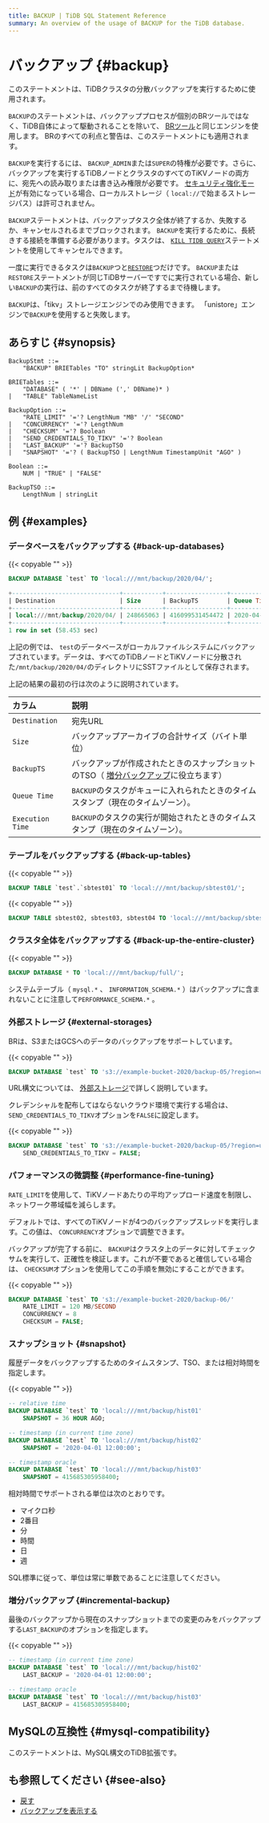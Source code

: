 ```yaml
---
title: BACKUP | TiDB SQL Statement Reference
summary: An overview of the usage of BACKUP for the TiDB database.
---
```


# バックアップ {#backup}

このステートメントは、TiDBクラスタの分散バックアップを実行するために使用されます。

`BACKUP`のステートメントは、バックアッププロセスが個別のBRツールではなく、TiDB自体によって駆動されることを除いて、 [BRツール](/br/backup-and-restore-use-cases.md)と同じエンジンを使用します。 BRのすべての利点と警告は、このステートメントにも適用されます。

`BACKUP`を実行するには、 `BACKUP_ADMIN`または`SUPER`の特権が必要です。さらに、バックアップを実行するTiDBノードとクラスタのすべてのTiKVノードの両方に、宛先への読み取りまたは書き込み権限が必要です。 [セキュリティ強化モード](/system-variables.md#tidb_enable_enhanced_security)が有効になっている場合、ローカルストレージ（ `local://`で始まるストレージパス）は許可されません。

`BACKUP`ステートメントは、バックアップタスク全体が終了するか、失敗するか、キャンセルされるまでブロックされます。 `BACKUP`を実行するために、長続きする接続を準備する必要があります。タスクは、 [`KILL TIDB QUERY`](/sql-statements/sql-statement-kill.md)ステートメントを使用してキャンセルできます。

一度に実行できるタスクは`BACKUP`つと[`RESTORE`](/sql-statements/sql-statement-restore.md)つだけです。 `BACKUP`または`RESTORE`ステートメントが同じTiDBサーバーですでに実行されている場合、新しい`BACKUP`の実行は、前のすべてのタスクが終了するまで待機します。

`BACKUP`は、「tikv」ストレージエンジンでのみ使用できます。 「unistore」エンジンで`BACKUP`を使用すると失敗します。

## あらすじ {#synopsis}

```ebnf+diagram
BackupStmt ::=
    "BACKUP" BRIETables "TO" stringLit BackupOption*

BRIETables ::=
    "DATABASE" ( '*' | DBName (',' DBName)* )
|   "TABLE" TableNameList

BackupOption ::=
    "RATE_LIMIT" '='? LengthNum "MB" '/' "SECOND"
|   "CONCURRENCY" '='? LengthNum
|   "CHECKSUM" '='? Boolean
|   "SEND_CREDENTIALS_TO_TIKV" '='? Boolean
|   "LAST_BACKUP" '='? BackupTSO
|   "SNAPSHOT" '='? ( BackupTSO | LengthNum TimestampUnit "AGO" )

Boolean ::=
    NUM | "TRUE" | "FALSE"

BackupTSO ::=
    LengthNum | stringLit
```

## 例 {#examples}

### データベースをバックアップする {#back-up-databases}

{{< copyable "" >}}

```sql
BACKUP DATABASE `test` TO 'local:///mnt/backup/2020/04/';
```

```sql
+------------------------------+-----------+-----------------+---------------------+---------------------+
| Destination                  | Size      | BackupTS        | Queue Time          | Execution Time      |
+------------------------------+-----------+-----------------+---------------------+---------------------+
| local:///mnt/backup/2020/04/ | 248665063 | 416099531454472 | 2020-04-12 23:09:48 | 2020-04-12 23:09:48 |
+------------------------------+-----------+-----------------+---------------------+---------------------+
1 row in set (58.453 sec)
```

上記の例では、 `test`のデータベースがローカルファイルシステムにバックアップされています。データは、すべてのTiDBノードとTiKVノードに分散された`/mnt/backup/2020/04/`のディレクトリにSSTファイルとして保存されます。

上記の結果の最初の行は次のように説明されています。

| カラム              | 説明                                                                  |
| :--------------- | :------------------------------------------------------------------ |
| `Destination`    | 宛先URL                                                               |
| `Size`           | バックアップアーカイブの合計サイズ（バイト単位）                                            |
| `BackupTS`       | バックアップが作成されたときのスナップショットのTSO（ [増分バックアップ](#incremental-backup)に役立ちます） |
| `Queue Time`     | `BACKUP`のタスクがキューに入れられたときのタイムスタンプ（現在のタイムゾーン）。                        |
| `Execution Time` | `BACKUP`のタスクの実行が開始されたときのタイムスタンプ（現在のタイムゾーン）。                         |

### テーブルをバックアップする {#back-up-tables}

{{< copyable "" >}}

```sql
BACKUP TABLE `test`.`sbtest01` TO 'local:///mnt/backup/sbtest01/';
```

{{< copyable "" >}}

```sql
BACKUP TABLE sbtest02, sbtest03, sbtest04 TO 'local:///mnt/backup/sbtest/';
```

### クラスタ全体をバックアップする {#back-up-the-entire-cluster}

{{< copyable "" >}}

```sql
BACKUP DATABASE * TO 'local:///mnt/backup/full/';
```

システムテーブル（ `mysql.*` 、 `INFORMATION_SCHEMA.*` ）はバックアップに含まれないことに注意して`PERFORMANCE_SCHEMA.*` 。

### 外部ストレージ {#external-storages}

BRは、S3またはGCSへのデータのバックアップをサポートしています。

{{< copyable "" >}}

```sql
BACKUP DATABASE `test` TO 's3://example-bucket-2020/backup-05/?region=us-west-2&access-key={YOUR_ACCESS_KEY}&secret-access-key={YOUR_SECRET_KEY}';
```

URL構文については、 [外部ストレージ](/br/backup-and-restore-storages.md)で詳しく説明しています。

クレデンシャルを配布してはならないクラウド環境で実行する場合は、 `SEND_CREDENTIALS_TO_TIKV`オプションを`FALSE`に設定します。

{{< copyable "" >}}

```sql
BACKUP DATABASE `test` TO 's3://example-bucket-2020/backup-05/?region=us-west-2'
    SEND_CREDENTIALS_TO_TIKV = FALSE;
```

### パフォーマンスの微調整 {#performance-fine-tuning}

`RATE_LIMIT`を使用して、TiKVノードあたりの平均アップロード速度を制限し、ネットワーク帯域幅を減らします。

デフォルトでは、すべてのTiKVノードが4つのバックアップスレッドを実行します。この値は、 `CONCURRENCY`オプションで調整できます。

バックアップが完了する前に、 `BACKUP`はクラスタ上のデータに対してチェックサムを実行して、正確性を検証します。これが不要であると確信している場合は、 `CHECKSUM`オプションを使用してこの手順を無効にすることができます。

{{< copyable "" >}}

```sql
BACKUP DATABASE `test` TO 's3://example-bucket-2020/backup-06/'
    RATE_LIMIT = 120 MB/SECOND
    CONCURRENCY = 8
    CHECKSUM = FALSE;
```

### スナップショット {#snapshot}

履歴データをバックアップするためのタイムスタンプ、TSO、または相対時間を指定します。

{{< copyable "" >}}

```sql
-- relative time
BACKUP DATABASE `test` TO 'local:///mnt/backup/hist01'
    SNAPSHOT = 36 HOUR AGO;

-- timestamp (in current time zone)
BACKUP DATABASE `test` TO 'local:///mnt/backup/hist02'
    SNAPSHOT = '2020-04-01 12:00:00';

-- timestamp oracle
BACKUP DATABASE `test` TO 'local:///mnt/backup/hist03'
    SNAPSHOT = 415685305958400;
```

相対時間でサポートされる単位は次のとおりです。

-   マイクロ秒
-   2番目
-   分
-   時間
-   日
-   週

SQL標準に従って、単位は常に単数であることに注意してください。

### 増分バックアップ {#incremental-backup}

最後のバックアップから現在のスナップショットまでの変更のみをバックアップする`LAST_BACKUP`のオプションを指定します。

{{< copyable "" >}}

```sql
-- timestamp (in current time zone)
BACKUP DATABASE `test` TO 'local:///mnt/backup/hist02'
    LAST_BACKUP = '2020-04-01 12:00:00';

-- timestamp oracle
BACKUP DATABASE `test` TO 'local:///mnt/backup/hist03'
    LAST_BACKUP = 415685305958400;
```

## MySQLの互換性 {#mysql-compatibility}

このステートメントは、MySQL構文のTiDB拡張です。

## も参照してください {#see-also}

-   [戻す](/sql-statements/sql-statement-restore.md)
-   [バックアップを表示する](/sql-statements/sql-statement-show-backups.md)
